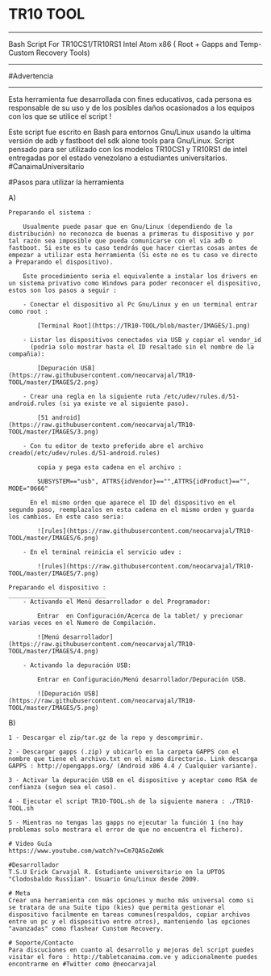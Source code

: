 # TR10 TOOL 
- - - - - - - - - - - - - - - - - - - - - - - - - - - - - - - - - - - - - - - - - - - - - - -
Bash Script For TR10CS1/TR10RS1 Intel Atom x86 ( Root + Gapps and Temp-Custom Recovery Tools) 
- - - - - - - - - - - - - - - - - - - - - - - - - - - - - - - - - - - - - - - - - - - - - - - -

#Advertencia
___________

Esta herramienta fue desarrollada con fines educativos, cada persona es responsable de su uso y de los posibles daños ocasionados a los equipos con los que se utilice el script !

Este script fue escrito en Bash para entornos Gnu/Linux usando la ultima versión de adb y fastboot del sdk alone tools para Gnu/Linux. Script pensado para ser utilizado con los modelos TR10CS1 y TR10RS1 de intel entregadas por el estado venezolano a estudiantes universitarios. #CanaimaUniversitario

#Pasos para utilizar la herramienta

A)
	
	Preparando el sistema :

		Usualmente puede pasar que en Gnu/Linux (dependiendo de la distribución) no reconozca de buenas a primeras tu dispositivo y por tal razón sea imposible que pueda comunicarse con el vía adb o fastboot. Si este es tu caso tendrás que hacer ciertas cosas antes de empezar a utilizar esta herramienta (Si este no es tu caso ve directo a Preparando el dispositivo).

		Este procedimiento seria el equivalente a instalar los drivers en un sistema privativo como Windows para poder reconocer el dispositivo, estos son los pasos a seguir :

		- Conectar el dispositivo al Pc Gnu/Linux y en un terminal entrar como root :

			[Terminal Root](https://TR10-TOOL/blob/master/IMAGES/1.png)
		
		- Listar los dispositivos conectados via USB y copiar el vendor_id 
		  (podria solo mostrar hasta el ID resaltado sin el nombre de la compañia):

			[Depuración USB](https://raw.githubusercontent.com/neocarvajal/TR10-TOOL/master/IMAGES/2.png)

		- Crear una regla en la siguiente ruta /etc/udev/rules.d/51-android.rules (si ya existe ve al siguiente paso).

			[51 android](https://raw.githubusercontent.com/neocarvajal/TR10-TOOL/master/IMAGES/3.png)

		- Con tu editor de texto preferido abre el archivo creado(/etc/udev/rules.d/51-android.rules)

			copia y pega esta cadena en el archivo :

			SUBSYSTEM=="usb", ATTRS{idVendor}=="",ATTRS{idProduct}=="", MODE="0666"

		  En el mismo orden que aparece el ID del dispositivo en el segundo paso, reemplazalos en esta cadena en el mismo orden y guarda los cambios. En este caso seria:

  			![rules](https://raw.githubusercontent.com/neocarvajal/TR10-TOOL/master/IMAGES/6.png)

  		- En el terminal reinicia el servicio udev :

  			![rules](https://raw.githubusercontent.com/neocarvajal/TR10-TOOL/master/IMAGES/7.png)

	Preparando el dispositivo :	
	___________________________
		- Activando el Menú desarrollador o del Programador:
			
			Entrar  en Configuración/Acerca de la tablet/ y precionar varias veces en el Numero de Compilación.	

			![Menú desarrollador](https://raw.githubusercontent.com/neocarvajal/TR10-TOOL/master/IMAGES/4.png)

		- Activando la depuración USB:

			Entrar en Configuración/Menú desarrollador/Depuración USB.
			
			![Depuración USB](https://raw.githubusercontent.com/neocarvajal/TR10-TOOL/master/IMAGES/5.png)	

B)

	1 - Descargar el zip/tar.gz de la repo y descomprimir.

	2 - Descargar gapps (.zip) y ubicarlo en la carpeta GAPPS con el nombre que tiene el archivo.txt en el mismo directorio. Link descarga GAPPS : http://opengapps.org/ (Android x86 4.4 / Cualquier variante).

	3 - Activar la depuración USB en el dispositivo y aceptar como RSA de confianza (seǵun sea el caso).

	4 - Ejecutar el script TR10-TOOL.sh de la siguiente manera : ./TR10-TOOL.sh

	5 - Mientras no tengas las gapps no ejecutar la función 1 (no hay problemas solo mostrara el error de que no encuentra el fichero).

	# Video Guía
	https://www.youtube.com/watch?v=Cm7QASoZeWk

	#Desarrollador
	T.S.U Erick Carvajal R. Estudiante universitario en la UPTOS "Clodosbaldo Russiían". Usuario Gnu/Linux desde 2009.

	# Meta
	Crear una herramienta con más opciones y mucho más universal como si se tratara de una Suite tipo (kies) que permita gestionar el dispositivo facilmente en tareas comunes(respaldos, copiar archivos entre un pc y el dispositivo entre otros), manteniendo las opciones "avanzadas" como flashear Cunstom Recovery.

	# Soporte/Contacto
	Para discuciones en cuanto al desarrollo y mejoras del script puedes visitar el foro : http://tabletcanaima.com.ve y adicionalmente puedes encontrarme en #Twitter como @neocarvajal

